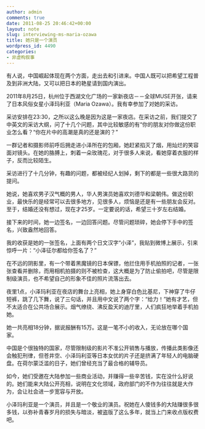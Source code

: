 ```yaml
---
author: admin
comments: true
date: 2011-08-25 20:46:42+00:00
layout: note
slug: interviewing-ms-maria-ozawa
title: 她只是一个演员
wordpress_id: 4490
categories:
- 非虚构叙事
---
```


有人说，中国崛起体现在两个方面，走出去和引进来。中国人既可以把希望工程普及到非洲大陆，又可以把日本的艳星请到国内演出。

2011年8月25日，杭州位于西湖文化广场的一家新夜店－－全球MUSE开张，请来了日本风俗女星小泽玛利亚（Maria Ozawa）。我有幸参加了对她的采访。

采访安排在23:30，之所以这么晚是因为这是一家夜店。在采访之前，我们提交了中英文的采访大纲，问了十几个问题，其中比较敏感的有“你的朋友对你做这份职业怎么看？“你在片中的高潮是真的还是演的？”

一群记者和摄影师前呼后拥走进小泽所在的包厢，她赶紧掐灭了烟，用灿烂的笑容面对镜头。在她的胳膊上，刺着一朵玫瑰花，对于很多人来说，看她穿着衣服的样子，反而比较陌生。

采访进行了十几分钟，有趣的问题，都被经纪人划掉，剩下的都是一些很大路货的提问。

她说，她喜欢男子汉气概的男人，华人男演员她喜欢刘德华和梁朝伟。做这份职业，最快乐的是经常可以去很多地方，见很多人，烦恼是还是有一些朋友会反对。至于，结婚还没有想过，现在才25岁。一定要说的话，希望三十岁左右结婚。

接下来的时间，她一边签名，一边回答问题。尽管问题琐碎，她会停下手中的签名，兴致盎然地回答。

我的收获是她的一张签名，上面有两个日文汉字“小泽”，我贴到微博上展示，引来惊呼一片：“小泽征尔都给你签名了？”

在不远的阴影里，有一个带着黑魔镜的日本保镖，他拦住用手机拍照的记者，一张张查看并删除，而用相机拍摄的则不被检查，这大概是为了防止偷拍吧，尽管是限制级演员，也不希望自己的形象不佳的照片流落出去。

夜里1点，小泽玛利亚在夜店的舞台上亮相，她上身穿白色比基尼，下神穿了牛仔短裤，跳了几下舞，说了三句话，并且用中文说了两个字：“给力！”她有才艺，但不太适合在公共场合展示。烟气缭绕、沸反盈天的迪厅里，人们疯狂地举着手机拍她。

她一共亮相18分钟，据说报酬有15万。这是一笔不小的收入，无论放在哪个国家。

中国是个很独特的国家，尽管限制级的影片不准公开销售与播放，传播此类影像还会触犯刑律，但苍井空、小泽玛利亚等日本女优的片子还是挤满了年轻人的电脑硬盘。在荷尔蒙泛滥的日子，她们曾经充当了最合格的辅导员。

如今，她们受邀在大陆参加一些商业活动，并赚得一些辛苦钱，实在没什么好说的。她们能来大陆公开亮相，说明在文化领域，政府部门的不作为往往就是大作为，会让社会进一步宽容与开放。

小泽玛利亚是一个演员，并且是一个敬业的演员。祝她在人傻钱多的大陆赚很多很多钱，以弥补青春岁月的损失与暗淡，被盗版了这么多年，就当上门来收点版权费吧。


